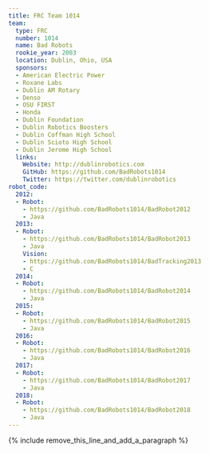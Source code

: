 ```yaml
---
title: FRC Team 1014
team:
  type: FRC
  number: 1014
  name: Bad Robots
  rookie_year: 2003
  location: Dublin, Ohio, USA
  sponsors:
  - American Electric Power
  - Roxane Labs
  - Dublin AM Rotary
  - Denso
  - OSU FIRST
  - Honda
  - Dublin Foundation
  - Dublin Robotics Boosters
  - Dublin Coffman High School
  - Dublin Scioto High School
  - Dublin Jerome High School
  links:
    Website: http://dublinrobotics.com
    GitHub: https://github.com/BadRobots1014
    Twitter: https://twitter.com/dublinrobotics
robot_code:
  2012:
  - Robot:
    - https://github.com/BadRobots1014/BadRobot2012
    - Java
  2013:
  - Robot:
    - https://github.com/BadRobots1014/BadRobot2013
    - Java
    Vision:
    - https://github.com/BadRobots1014/BadTracking2013
    - C
  2014:
  - Robot:
    - https://github.com/BadRobots1014/BadRobot2014
    - Java
  2015:
  - Robot:
    - https://github.com/BadRobots1014/BadRobot2015
    - Java
  2016:
  - Robot:
    - https://github.com/BadRobots1014/BadRobot2016
    - Java
  2017:
  - Robot:
    - https://github.com/BadRobots1014/BadRobot2017
    - Java
  2018:
  - Robot:
    - https://github.com/BadRobots1014/BadRobot2018
    - Java
---
```


{% include remove_this_line_and_add_a_paragraph %}